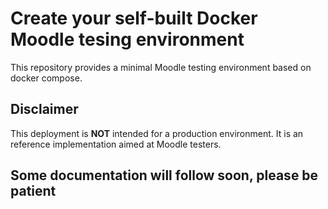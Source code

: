 # Create your self-built Docker Moodle tesing environment  

This repository provides a minimal Moodle testing environment based on docker compose.

## Disclaimer

This deployment is **NOT** intended for a production environment. 
It is an reference implementation aimed at Moodle testers.

## Some documentation will follow soon, please be patient
